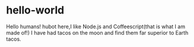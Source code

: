 # hello-world

Hello humans!
hubot here,I like Node.js and Coffeescript(that is what I am made of!)
I have had tacos on the moon and find them far superior to Earth tacos.
